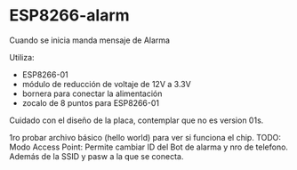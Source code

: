 # ESP8266-alarm
Cuando se inicia manda mensaje de Alarma

Utiliza:
+ ESP8266-01
+ módulo de reducción de voltaje de 12V a 3.3V
+ bornera para conectar la alimentación
+ zocalo de 8 puntos para ESP8266-01

Cuidado con el diseño de la placa, contemplar que no es version 01s.

1ro probar archivo básico (hello world) para ver si funciona el chip.
TODO: Modo Access Point: Permite cambiar ID del Bot de alarma y nro de telefono. Además de la SSID y pasw a la que se conecta.
